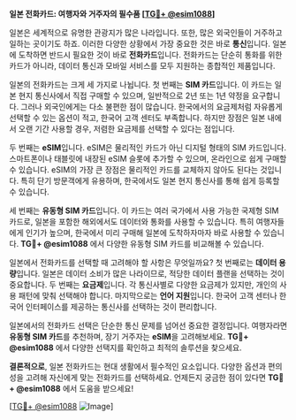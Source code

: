 **일본 전화카드: 여행자와 거주자의 필수품 [[TG💪+ @esim1088](https://t.me/s/esim1088)]**

일본은 세계적으로 유명한 관광지가 많은 나라입니다. 또한, 많은 외국인들이 거주하고 일하는 곳이기도 하죠. 이러한 다양한 상황에서 가장 중요한 것은 바로 **통신**입니다. 일본에 도착하면 반드시 필요한 것이 바로 **전화카드**입니다. 전화카드는 단순히 통화를 위한 카드가 아니라, 데이터 통신과 모바일 서비스를 모두 지원하는 종합적인 제품입니다.

일본의 전화카드는 크게 세 가지로 나뉩니다. 첫 번째는 **SIM 카드**입니다. 이 카드는 일본 현지 통신사에서 직접 구매할 수 있으며, 일반적으로 2년 또는 1년 약정을 요구합니다. 그러나 외국인에게는 다소 불편한 점이 많습니다. 한국에서의 요금제처럼 자유롭게 선택할 수 있는 옵션이 적고, 한국어 고객 센터도 부족합니다. 하지만 장점은 일본 내에서 오랜 기간 사용할 경우, 저렴한 요금제를 선택할 수 있다는 점입니다.

두 번째는 **eSIM**입니다. eSIM은 물리적인 카드가 아닌 디지털 형태의 SIM 카드입니다. 스마트폰이나 태블릿에 내장된 eSIM 슬롯에 추가할 수 있으며, 온라인으로 쉽게 구매할 수 있습니다. eSIM의 가장 큰 장점은 물리적인 카드를 교체하지 않아도 된다는 것입니다. 특히 단기 방문객에게 유용하며, 한국에서도 일본 현지 통신사를 통해 쉽게 등록할 수 있습니다.

세 번째는 **유동형 SIM 카드**입니다. 이 카드는 여러 국가에서 사용 가능한 국제형 SIM 카드로, 일본을 포함한 해외에서도 데이터와 통화를 사용할 수 있습니다. 특히 여행자들에게 인기가 높으며, 한국에서 미리 구매해 일본에 도착하자마자 바로 사용할 수 있습니다. **TG💪+ @esim1088** 에서 다양한 유동형 SIM 카드를 비교해볼 수 있습니다.

일본에서 전화카드를 선택할 때 고려해야 할 사항은 무엇일까요? 첫 번째로는 **데이터 용량**입니다. 일본은 데이터 소비가 많은 나라이므로, 적당한 데이터 플랜을 선택하는 것이 중요합니다. 두 번째는 **요금제**입니다. 각 통신사별로 다양한 요금제가 있지만, 개인의 사용 패턴에 맞춰 선택해야 합니다. 마지막으로는 **언어 지원**입니다. 한국어 고객 센터나 한국어 인터페이스를 제공하는 통신사를 선택하는 것이 편리합니다.

일본에서의 전화카드 선택은 단순한 통신 문제를 넘어선 중요한 결정입니다. 여행자라면 **유동형 SIM 카드**를 추천하며, 장기 거주자는 **eSIM**을 고려해보세요. **TG💪+ @esim1088** 에서 다양한 선택지를 확인하고 최적의 솔루션을 찾으세요.

**결론적으로**, 일본 전화카드는 현대 생활에서 필수적인 요소입니다. 다양한 옵션과 편의성을 고려해 자신에게 맞는 전화카드를 선택하세요. 언제든지 궁금한 점이 있다면 **TG💪+ @esim1088** 에서 도움을 받으세요!

[[TG💪+ @esim1088](https://t.me/s/esim1088) ![Image](https://i.postimg.cc/Y0z9fWf4/image.png)]